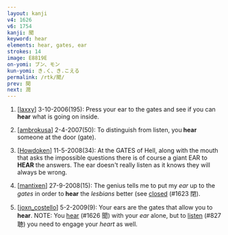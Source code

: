 ```yaml
---
layout: kanji
v4: 1626
v6: 1754
kanji: 聞
keyword: hear
elements: hear, gates, ear
strokes: 14
image: E8819E
on-yomi: ブン、モン
kun-yomi: き.く、き.こえる
permalink: /rtk/聞/
prev: 閑
next: 潤
---
```


1) [<a href="http://kanji.koohii.com/profile/laxxy">laxxy</a>] 3-10-2006(195): Press your ear to the gates and see if you can<strong> hear</strong> what is going on inside.

2) [<a href="http://kanji.koohii.com/profile/ambrokusa">ambrokusa</a>] 2-4-2007(50): To distinguish from listen, you<strong> hear</strong> someone at the door (gate).

3) [<a href="http://kanji.koohii.com/profile/Howdoken">Howdoken</a>] 11-5-2008(34): At the GATES of Hell, along with the mouth that asks the impossible questions there is of course a giant EAR to<strong> HEAR</strong> the answers. The ear doesn&#039;t really listen as it knows they will always be wrong.

4) [<a href="http://kanji.koohii.com/profile/mantixen">mantixen</a>] 27-9-2008(15): The genius tells me to put my <em>ear</em> up to the <em>gates</em> in order to<strong> hear</strong> the <em>lesbians</em> better (see <a href="../v4/1623.html">closed</a> (#1623 閉).

5) [<a href="http://kanji.koohii.com/profile/joxn_costello">joxn_costello</a>] 5-2-2009(9): Your ears are the gates that allow you to<strong> hear</strong>. NOTE: You <a href="../v4/1626.html">hear</a> (#1626 聞) with your <em>ear</em> alone, but to <a href="../v4/827.html">listen</a> (#827 聴) you need to engage your <em>heart</em> as well.

